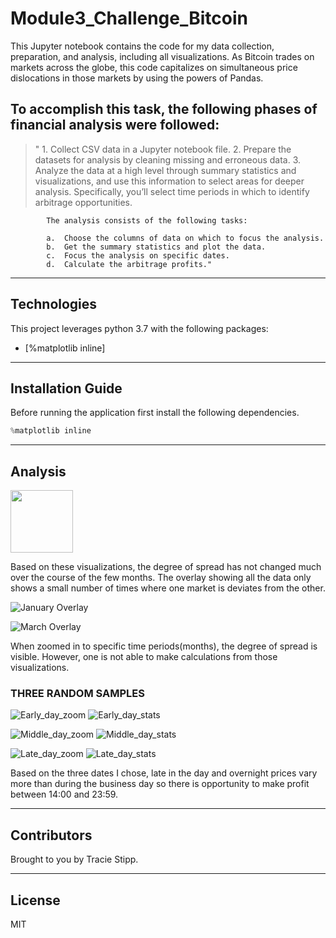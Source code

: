 # Module3_Challenge_Bitcoin

This Jupyter notebook contains the code for my data collection, preparation, and analysis, including all visualizations.  As Bitcoin trades on markets across the globe, this code capitalizes on simultaneous price dislocations in those markets by using the powers of Pandas.  

## To accomplish this task, the following phases of financial analysis were followed:
>"
    1.  Collect CSV data in a Jupyter notebook file.
    2.  Prepare the datasets for analysis by cleaning missing and erroneous data.
    3.  Analyze the data at a high level through summary statistics and visualizations, and use
        this information to select areas for deeper analysis. Specifically, you’ll select time 
        periods in which to identify arbitrage opportunities.

            The analysis consists of the following tasks:

            a.  Choose the columns of data on which to focus the analysis.
            b.  Get the summary statistics and plot the data.
            c.  Focus the analysis on specific dates.
            d.  Calculate the arbitrage profits."

---

## Technologies

This project leverages python 3.7 with the following packages:

* [%matplotlib inline] 

---

## Installation Guide

Before running the application first install the following dependencies.

```python
%matplotlib inline
```

---

## Analysis

[<img src="./Resources/Bitstamp_and_Coinbase_overlay.png" width="100"/>](./Resources/Bitstamp_and_Coinbase_overlay.png)

Based on these visualizations, the degree of spread has not changed much over the course of the few months.  The overlay showing all the data only shows a small number of times where one market is deviates from the other.  

![January Overlay](./Resources/January_zoom_overlay.png)

![March Overlay](./Resources/March_zoom_overlay.png)

When zoomed in to specific time periods(months), the degree of spread is visible.  However, one is not able to make calculations from those visualizations.

### THREE RANDOM SAMPLES

![Early_day_zoom](./Resources/Early_day_zoom.png) ![Early_day_stats](./Resources/Early_day_stats.png)

![Middle_day_zoom](./Resources/Middle_day_zoom.png) ![Middle_day_stats](./Resources/Middle_day_stats.png)

![Late_day_zoom](./Resources/Late_day_zoom.png) ![Late_day_stats](./Resources/Late_day_stats.png)

Based on the three dates I chose, late in the day and overnight prices vary more than 
during the business day so there is opportunity to make profit between 14:00 and 23:59.

---

## Contributors

Brought to you by Tracie Stipp.

---

## License

MIT
